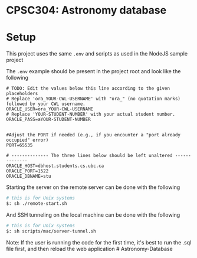 # CPSC304: Astronomy database

# Setup

This project uses the same `.env` and scripts as used in the NodeJS sample project

The `.env` example should be present in the project root and look like the following
```shell
# TODO: Edit the values below this line according to the given placeholders
# Replace 'ora_YOUR-CWL-USERNAME' with "ora_" (no quotation marks) followed by your CWL username.
ORACLE_USER=ora_YOUR-CWL-USERNAME
# Replace 'YOUR-STUDENT-NUMBER' with your actual student number.
ORACLE_PASS=aYOUR-STUDENT-NUMBER


#Adjust the PORT if needed (e.g., if you encounter a "port already occupied" error)
PORT=65535

# -------------- The three lines below should be left unaltered --------------
ORACLE_HOST=dbhost.students.cs.ubc.ca
ORACLE_PORT=1522
ORACLE_DBNAME=stu
```

Starting the server on the remote server can be done with the following
```bash
# this is for Unix systems
$: sh ./remote-start.sh
```

And SSH tunneling on the local machine can be done with the following
```bash
# this is for Unix systems
$: sh scripts/mac/server-tunnel.sh
```
Note: If the user is running the code for the first time, it's best to run the .sql file first, and then reload the web application
#   A s t r o n o m y - D a t a b a s e 
 
 

